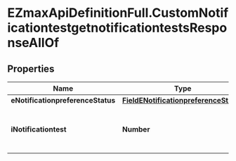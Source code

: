 # EZmaxApiDefinitionFull.CustomNotificationtestgetnotificationtestsResponseAllOf

## Properties

Name | Type | Description | Notes
------------ | ------------- | ------------- | -------------
**eNotificationpreferenceStatus** | [**FieldENotificationpreferenceStatus**](FieldENotificationpreferenceStatus.md) |  | 
**iNotificationtest** | **Number** | The number of elements returned by the Notificationtest | 


